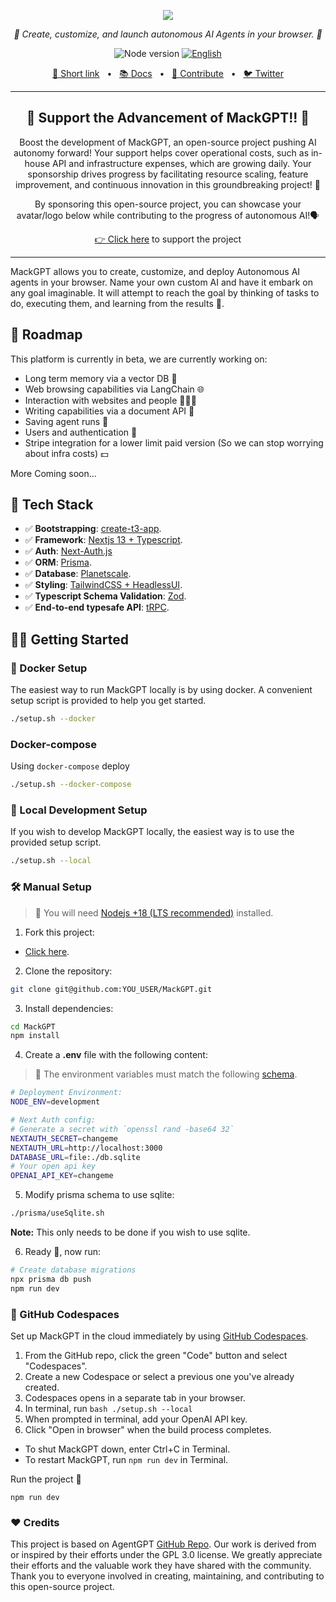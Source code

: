 <p align="center">
  <img src="https://mackgpt.com/banner.png"/>
</p>
<p align="center">
  <em>🤖 Create, customize, and launch autonomous AI Agents in your browser. 🤖 </em>
</p>
<p align="center">
    <img alt="Node version" src="https://img.shields.io/static/v1?label=node&message=%20%3E=16.0.0&logo=node.js&color=2334D058" />
      <a href="https://github.com/alexk1919/MackGPT/blob/main/README.md"><img src="https://img.shields.io/badge/lang-English-blue.svg" alt="English"></a>
</p>

<p align="center">
<a href="https://mackgpt.com">🔗 Short link</a>
<span>&nbsp;&nbsp;•&nbsp;&nbsp;</span>
<a href="https://docs.reworkd.ai/">📚 Docs</a>
<span>&nbsp;&nbsp;•&nbsp;&nbsp;</span>
<a href="https://docs.reworkd.ai/contributing">🤝 Contribute</a>
<span>&nbsp;&nbsp;•&nbsp;&nbsp;</span>
<a href="https://twitter.com/MackGPT_com">🐦 Twitter</a>
</p>

---

<h2 align="center">
💝 Support the Advancement of MackGPT!! 💝
</h2>

<p align="center">
Boost the development of MackGPT, an open-source project pushing AI autonomy forward! Your support helps cover operational costs, such as in-house API and infrastructure expenses, which are growing daily. Your sponsorship drives progress by facilitating resource scaling, feature improvement, and continuous innovation in this groundbreaking project! 🚀
</p>

<p align="center">
By sponsoring this open-source project, you can showcase your avatar/logo below while contributing to the progress of autonomous AI!🗣️
</p>

<p align="center">
<a href="https://github.com/sponsors/alexk1919" target="_blank">👉 Click here</a> to support the project
</p>


---

MackGPT allows you to create, customize, and deploy Autonomous AI agents in your browser.
Name your own custom AI and have it embark on any goal imaginable.
It will attempt to reach the goal by thinking of tasks to do, executing them, and learning from the results 🚀.



## 🎉 Roadmap

This platform is currently in beta, we are currently working on:

- Long term memory via a vector DB 🧠
- Web browsing capabilities via LangChain 🌐
- Interaction with websites and people 👨‍👩‍👦
- Writing capabilities via a document API 📄
- Saving agent runs 💾
- Users and authentication 🔐
- Stripe integration for a lower limit paid version (So we can stop worrying about infra costs) 💵

More Coming soon...

## 🚀 Tech Stack

- ✅ **Bootstrapping**: [create-t3-app](https://create.t3.gg).
- ✅ **Framework**: [Nextjs 13 + Typescript](https://nextjs.org/).
- ✅ **Auth**: [Next-Auth.js](https://next-auth.js.org)
- ✅ **ORM**: [Prisma](https://prisma.io).
- ✅ **Database**: [Planetscale](https://planetscale.com/).
- ✅ **Styling**: [TailwindCSS + HeadlessUI](https://tailwindcss.com).
- ✅ **Typescript Schema Validation**: [Zod](https://github.com/colinhacks/zod).
- ✅ **End-to-end typesafe API**: [tRPC](https://trpc.io/).

## 👨‍🚀 Getting Started

### 🐳 Docker Setup

The easiest way to run MackGPT locally is by using docker.
A convenient setup script is provided to help you get started.

```bash
./setup.sh --docker
```

### Docker-compose

Using `docker-compose` deploy

```bash
./setup.sh --docker-compose
```

### 👷 Local Development Setup

If you wish to develop MackGPT locally, the easiest way is to
use the provided setup script.

```bash
./setup.sh --local
```

### 🛠️ Manual Setup

> 🚧 You will need [Nodejs +18 (LTS recommended)](https://nodejs.org/en/) installed.

1. Fork this project:

- [Click here](https://github.com/alexk1919/MackGPT/fork).

2. Clone the repository:

```bash
git clone git@github.com:YOU_USER/MackGPT.git
```

3. Install dependencies:

```bash
cd MackGPT
npm install
```

4. Create a **.env** file with the following content:

> 🚧 The environment variables must match the following [schema](https://github.com/alexk1919/MackGPT/blob/main/src/env/schema.mjs).

```bash
# Deployment Environment:
NODE_ENV=development

# Next Auth config:
# Generate a secret with `openssl rand -base64 32`
NEXTAUTH_SECRET=changeme
NEXTAUTH_URL=http://localhost:3000
DATABASE_URL=file:./db.sqlite
# Your open api key
OPENAI_API_KEY=changeme
```

5. Modify prisma schema to use sqlite:

```bash
./prisma/useSqlite.sh
```

**Note:** This only needs to be done if you wish to use sqlite.

6. Ready 🥳, now run:

```bash
# Create database migrations
npx prisma db push
npm run dev
```

### 🚀 GitHub Codespaces

Set up MackGPT in the cloud immediately by using [GitHub Codespaces](https://github.com/features/codespaces).

1. From the GitHub repo, click the green "Code" button and select "Codespaces".
2. Create a new Codespace or select a previous one you've already created.
3. Codespaces opens in a separate tab in your browser.
4. In terminal, run `bash ./setup.sh --local`
5. When prompted in terminal, add your OpenAI API key.
6. Click "Open in browser" when the build process completes.

- To shut MackGPT down, enter Ctrl+C in Terminal.
- To restart MackGPT, run `npm run dev` in Terminal.

Run the project 🥳

```
npm run dev
```

### :heart: Credits

This project is based on AgentGPT <a href="https://github.com/reworkd/AgentGPT">GitHub Repo</a>.
Our work is derived from or inspired by their efforts under the GPL 3.0 license.
We greatly appreciate their efforts and the valuable work they have shared with the community.
Thank you to everyone involved in creating, maintaining, and contributing to this open-source project.

